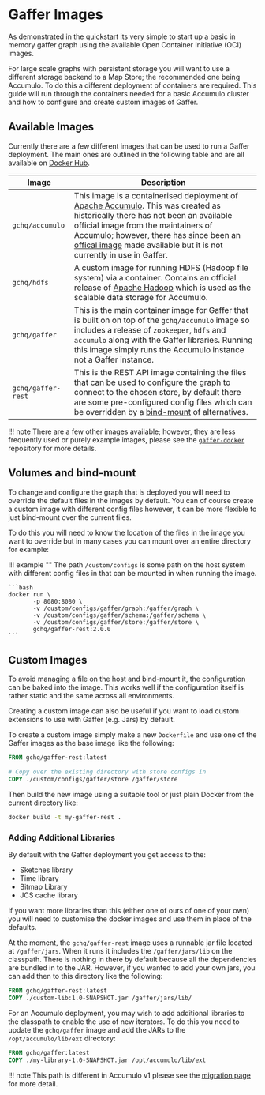 # Gaffer Images

As demonstrated in the [quickstart](../quickstart.md) its very simple to start
up a basic in memory gaffer graph using the available Open Container Initiative
(OCI) images.

For large scale graphs with persistent storage you will want to use a different
storage backend to a Map Store; the recommended one being Accumulo. To do this a
different deployment of containers are required. This guide will run through the
containers needed for a basic Accumulo cluster and how to configure and create
custom images of Gaffer.

## Available Images

Currently there are a few different images that can be used to run a Gaffer
deployment. The main ones are outlined in the following table and are all
available on [Docker Hub](https://hub.docker.com/u/gchq).

| Image | Description |
| ----- | ----------- |
| `gchq/accumulo` | This image is a containerised deployment of [Apache Accumulo](https://accumulo.apache.org/). This was created as historically there has not been an available official image from the maintainers of Accumulo; however, there has since been an [offical image](https://github.com/apache/accumulo-docker) made available but it is not currently in use in Gaffer. |
| `gchq/hdfs` | A custom image for running HDFS (Hadoop file system) via a container. Contains an official release of [Apache Hadoop](https://hadoop.apache.org/) which is used as the scalable data storage for Accumulo. |
| `gchq/gaffer` | This is the main container image for Gaffer that is built on on top of the `gchq/accumulo` image so includes a release of `zookeeper`, `hdfs` and `accumulo` along with the Gaffer libraries. Running this image simply runs the Accumulo instance not a Gaffer instance. |
| `gchq/gaffer-rest` | This is the REST API image containing the files that can be used to configure the graph to connect to the chosen store, by default there are some pre-configured config files which can be overridden by a [bind-mount](#volumes-and-bind-mount) of alternatives. |

!!! note
    There are a few other images available; however, they are less frequently
    used or purely example images, please see the [`gaffer-docker`](https://github.com/gchq/gaffer-docker/tree/develop/docker)
    repository for more details.

## Volumes and bind-mount

To change and configure the graph that is deployed you will need to override
the default files in the images by default. You can of course create a custom
image with different config files however, it can be more flexible to just
bind-mount over the current files.

To do this you will need to know the location of the files in the image you
want to override but in many cases you can mount over an entire directory
for example:

!!! example ""
    The path `/custom/configs` is some path on the host system with different
    config files in that can be mounted in when running the image.

    ```bash
    docker run \
           -p 8080:8080 \
           -v /custom/configs/gaffer/graph:/gaffer/graph \
           -v /custom/configs/gaffer/schema:/gaffer/schema \
           -v /custom/configs/gaffer/store:/gaffer/store \
           gchq/gaffer-rest:2.0.0
    ```

## Custom Images

To avoid managing a file on the host and bind-mount it, the configuration can be
baked into the image. This works well if the configuration itself is rather
static and the same across all environments.

Creating a custom image can also be useful if you want to load custom extensions
to use with Gaffer (e.g. Jars) by default.

To create a custom image simply make a new `Dockerfile` and use one of the Gaffer
images as the base image like the following:

```dockerfile
FROM gchq/gaffer-rest:latest

# Copy over the existing directory with store configs in
COPY ./custom/configs/gaffer/store /gaffer/store
```

Then build the new image using a suitable tool or just plain Docker from the
current directory like:

```bash
docker build -t my-gaffer-rest .
```

### Adding Additional Libraries

By default with the Gaffer deployment you get access to the:

- Sketches library
- Time library
- Bitmap Library
- JCS cache library

If you want more libraries than this (either one of ours of one of your own) you
will need to customise the docker images and use them in place of the defaults.

At the moment, the `gchq/gaffer-rest` image uses a runnable jar file located at
`/gaffer/jars`. When it runs it includes the `/gaffer/jars/lib` on the
classpath. There is nothing in there by default because all the dependencies are
bundled in to the JAR. However, if you wanted to add your own jars, you can add
then to this directory like the following:

```dockerfile
FROM gchq/gaffer-rest:latest
COPY ./custom-lib:1.0-SNAPSHOT.jar /gaffer/jars/lib/
```

For an Accumulo deployment, you may wish to add additional libraries to the
classpath to enable the use of new iterators. To do this you need to update the
`gchq/gaffer` image and add the JARs to the `/opt/accumulo/lib/ext` directory:

```dockerfile
FROM gchq/gaffer:latest
COPY ./my-library-1.0-SNAPSHOT.jar /opt/accumulo/lib/ext
```

!!! note
    This path is different in Accumulo v1 please see the [migration page](../../../change-notes/migrating-from-v1-to-v2/accumulo-migration.md)
    for more detail.
